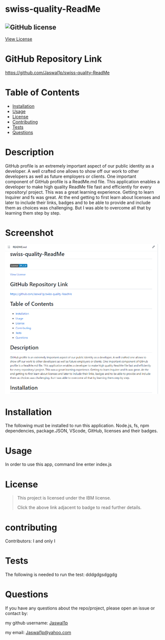 # swiss-quality-ReadMe
 
 ## ![GitHub license](https://img.shields.io/badge/License-IPL_1.0-blue.svg) 
[View License](https://opensource.org/licenses/IPL-1.0) 
 
 # GitHub Repository Link
 https://github.com/Jaswal1p/swiss-quality-ReadMe
 # Table of Contents
 * [Installation](#installation)
 * [Usage](#usage)
 * [License](#license)
 * [Contributing](#contributing)
 * [Tests](#tests)
 * [Questions](#questions)
 
 # Description
 GitHub profile is an extremely important aspect of our public identity as a developer. A well crafted one allows to show off our work to other developers as well as future employers or clients. One important component of GitHub profile is a ReadMe.md file. This application enables a developer to make high quality ReadMe file fast and efficiently for every repository/ project. This was a great learning experience. Getting to learn Inquirer and fs was great. At the end getting to first learn about licenses and later to include their links, badges and to be able to provide and include them as choices was challenging. But I was able to overcome all that by learning them step by step. 
 # Screenshot
 ![alt text](assets/images/screenshot.png)
 # Installation
 The following must be installed to run this application.
 Node.js, fs, npm dependencies, package.JSON, VScode, GitHub, licenses and their badges.
 # Usage
 In order to use this app, command line enter index.js
 # License 
 > This project is licensed under the IBM license.
 >
 > Click the above link adjacent to badge to read further details.
 
 # contributing
 Contributors: I and only I
 # Tests
 The following is needed to run the test: dddgdgsdggdg
 # Questions
 If you have any questions about the repo/project, please open an issue or contact by: 
 
 my github username: [Jaswal1p](https://github.com/Jaswal1p) 
 
 my email: Jaswal1p@yahoo.com
 
